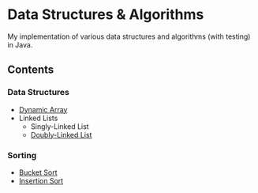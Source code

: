 # Data Structures & Algorithms

My implementation of various data structures and algorithms (with testing) in Java.

## Contents

### Data Structures

- [Dynamic Array](./app/src/main/java/dsaa/datastructures/DynamicArray.java)
- Linked Lists
  - Singly-Linked List
  - [Doubly-Linked List](./app/src/main/java/dsaa/datastructures/DoublyLinkedList.java)

### Sorting

- [Bucket Sort](./app/src/main/java/dsaa/sorting/BucketSort.java)
- [Insertion Sort](./app/src/main/java/dsaa/sorting/InsertionSort.java)
